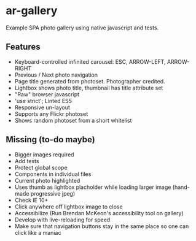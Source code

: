# ar-gallery
Example SPA photo gallery using native javascript and tests.

Features
-------------

* Keyboard-controlled infinited carousel: ESC, ARROW-LEFT, ARROW-RIGHT
* Previous / Next photo navigation
* Page title generated from photoset. Photographer credited.
* Lightbox shows photo title, thumbnail has title attribute set
* "Raw" browser javascript
* 'use strict'; Linted ES5
* Responsive un-layout
* Supports any Flickr photoset
* Shows random photoset from a short whitelist

Missing (to-do maybe)
-------------

* Bigger images required
* Add tests
* Protect global scope
* Components in individual files
* Current photo highlighted
* Uses thumb as lightbox placholder while loading larger image (hand-made progressive jpeg)
* Check IE 10+
* Click anywhere off lightbox image to close
* Accessibilize (Run Brendan McKeon's accessibility tool on gallery)
* Develop with live-reloading for speed
* Make sure that navigation buttons stay in the same place so one can click like a maniac
